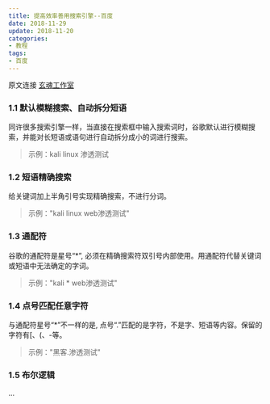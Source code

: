 ```yaml
---
title: 提高效率善用搜索引擎--百度
date: 2018-11-29
update: 2018-11-20
categories:
- 教程
tags:
- 百度
---
```


原文连接 [玄魂工作室](https://www.cnblogs.com/xuanhun/p/3910134.html)

### 1.1 默认模糊搜索、自动拆分短语

同许很多搜索引擎一样，当直接在搜索框中输入搜索词时，谷歌默认进行模糊搜索，并能对长短语或语句进行自动拆分成小的词进行搜索。

> 示例：kali linux 渗透测试

### 1.2 短语精确搜索

给关键词加上半角引号实现精确搜索，不进行分词。

> 示例："kali linux web渗透测试"

### 1.3 通配符

谷歌的通配符是星号“\*”, 必须在精确搜索符双引号内部使用。用通配符代替关键词或短语中无法确定的字词。

> 示例："kali * web渗透测试"

### 1.4 点号匹配任意字符

与通配符星号“\*”不一样的是, 点号“.”匹配的是字符，不是字、短语等内容。保留的字符有[、(、-等。

> 示例："黑客.渗透测试"

### 1.5 布尔逻辑

...